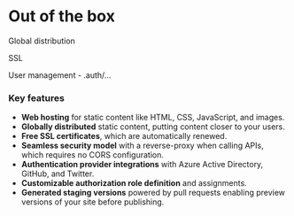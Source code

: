 # Out of the box





Global distribution

SSL

User management - .auth/...





###  Key features <a id="key-features"></a>

* **Web hosting** for static content like HTML, CSS, JavaScript, and images.
* **Globally distributed** static content, putting content closer to your users.
* **Free SSL certificates**, which are automatically renewed.
* **Seamless security model** with a reverse-proxy when calling APIs, which requires no CORS configuration.
* **Authentication provider integrations** with Azure Active Directory, GitHub, and Twitter.
* **Customizable authorization role definition** and assignments.
* **Generated staging versions** powered by pull requests enabling preview versions of your site before publishing.

